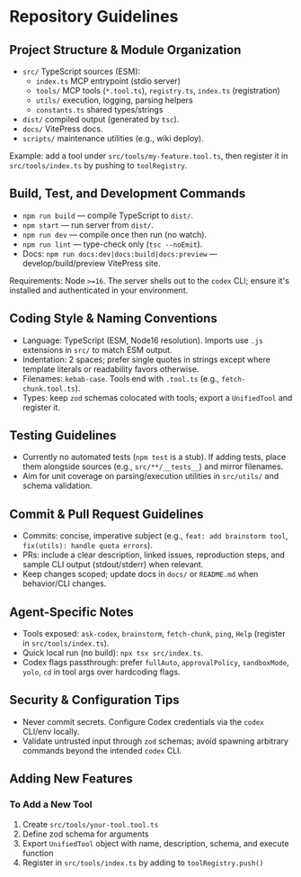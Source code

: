 # Repository Guidelines

## Project Structure & Module Organization

- `src/` TypeScript sources (ESM):
  - `index.ts` MCP entrypoint (stdio server)
  - `tools/` MCP tools (`*.tool.ts`), `registry.ts`, `index.ts` (registration)
  - `utils/` execution, logging, parsing helpers
  - `constants.ts` shared types/strings
- `dist/` compiled output (generated by `tsc`).
- `docs/` VitePress docs.
- `scripts/` maintenance utilities (e.g., wiki deploy).

Example: add a tool under `src/tools/my-feature.tool.ts`, then register it in `src/tools/index.ts` by pushing to `toolRegistry`.

## Build, Test, and Development Commands

- `npm run build` — compile TypeScript to `dist/`.
- `npm start` — run server from `dist/`.
- `npm run dev` — compile once then run (no watch).
- `npm run lint` — type-check only (`tsc --noEmit`).
- Docs: `npm run docs:dev|docs:build|docs:preview` — develop/build/preview VitePress site.

Requirements: Node `>=16`. The server shells out to the `codex` CLI; ensure it's installed and authenticated in your environment.

## Coding Style & Naming Conventions

- Language: TypeScript (ESM, Node16 resolution). Imports use `.js` extensions in `src/` to match ESM output.
- Indentation: 2 spaces; prefer single quotes in strings except where template literals or readability favors otherwise.
- Filenames: `kebab-case`. Tools end with `.tool.ts` (e.g., `fetch-chunk.tool.ts`).
- Types: keep `zod` schemas colocated with tools; export a `UnifiedTool` and register it.

## Testing Guidelines

- Currently no automated tests (`npm test` is a stub). If adding tests, place them alongside sources (e.g., `src/**/__tests__`) and mirror filenames.
- Aim for unit coverage on parsing/execution utilities in `src/utils/` and schema validation.

## Commit & Pull Request Guidelines

- Commits: concise, imperative subject (e.g., `feat: add brainstorm tool`, `fix(utils): handle quota errors`).
- PRs: include a clear description, linked issues, reproduction steps, and sample CLI output (stdout/stderr) when relevant.
- Keep changes scoped; update docs in `docs/` or `README.md` when behavior/CLI changes.

## Agent-Specific Notes

- Tools exposed: `ask-codex`, `brainstorm`, `fetch-chunk`, `ping`, `Help` (register in `src/tools/index.ts`).
- Quick local run (no build): `npx tsx src/index.ts`.
- Codex flags passthrough: prefer `fullAuto`, `approvalPolicy`, `sandboxMode`, `yolo`, `cd` in tool args over hardcoding flags.

## Security & Configuration Tips

- Never commit secrets. Configure Codex credentials via the `codex` CLI/env locally.
- Validate untrusted input through `zod` schemas; avoid spawning arbitrary commands beyond the intended `codex` CLI.

## Adding New Features

### To Add a New Tool

1. Create `src/tools/your-tool.tool.ts`
2. Define zod schema for arguments
3. Export `UnifiedTool` object with name, description, schema, and execute function
4. Register in `src/tools/index.ts` by adding to `toolRegistry.push()`

